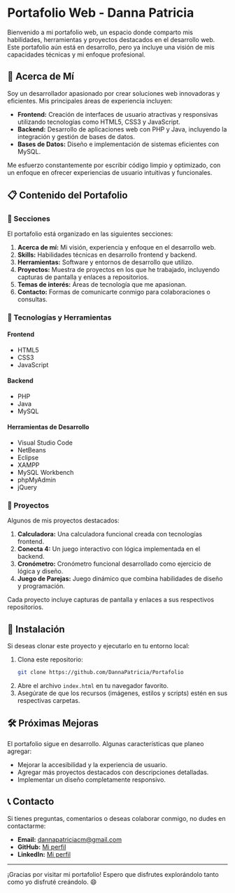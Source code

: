 # Portafolio Web - Danna Patricia

Bienvenido a mi portafolio web, un espacio donde comparto mis habilidades, herramientas y proyectos destacados en el desarrollo web. Este portafolio aún está en desarrollo, pero ya incluye una visión de mis capacidades técnicas y mi enfoque profesional.

## 🌟 Acerca de Mí
Soy un desarrollador apasionado por crear soluciones web innovadoras y eficientes. Mis principales áreas de experiencia incluyen:

- **Frontend:** Creación de interfaces de usuario atractivas y responsivas utilizando tecnologías como HTML5, CSS3 y JavaScript.
- **Backend:** Desarrollo de aplicaciones web con PHP y Java, incluyendo la integración y gestión de bases de datos.
- **Bases de Datos:** Diseño e implementación de sistemas eficientes con MySQL.

Me esfuerzo constantemente por escribir código limpio y optimizado, con un enfoque en ofrecer experiencias de usuario intuitivas y funcionales.

## 📋 Contenido del Portafolio

### 🚀 Secciones
El portafolio está organizado en las siguientes secciones:

1. **Acerca de mí:** Mi visión, experiencia y enfoque en el desarrollo web.
2. **Skills:** Habilidades técnicas en desarrollo frontend y backend.
3. **Herramientas:** Software y entornos de desarrollo que utilizo.
4. **Proyectos:** Muestra de proyectos en los que he trabajado, incluyendo capturas de pantalla y enlaces a repositorios.
5. **Temas de interés:** Áreas de tecnología que me apasionan.
6. **Contacto:** Formas de comunicarte conmigo para colaboraciones o consultas.

### 🔧 Tecnologías y Herramientas

#### **Frontend**
- HTML5
- CSS3
- JavaScript

#### **Backend**
- PHP
- Java
- MySQL

#### **Herramientas de Desarrollo**
- Visual Studio Code
- NetBeans
- Eclipse
- XAMPP
- MySQL Workbench
- phpMyAdmin
- jQuery

### 📂 Proyectos
Algunos de mis proyectos destacados:

1. **Calculadora:** Una calculadora funcional creada con tecnologías frontend.
2. **Conecta 4:** Un juego interactivo con lógica implementada en el backend.
3. **Cronómetro:** Cronómetro funcional desarrollado como ejercicio de lógica y diseño.
4. **Juego de Parejas:** Juego dinámico que combina habilidades de diseño y programación.

Cada proyecto incluye capturas de pantalla y enlaces a sus respectivos repositorios.

## 📌 Instalación
Si deseas clonar este proyecto y ejecutarlo en tu entorno local:

1. Clona este repositorio:
   ```bash
   git clone https://github.com/DannaPatricia/Portafolio
   ```
2. Abre el archivo `index.html` en tu navegador favorito.
3. Asegúrate de que los recursos (imágenes, estilos y scripts) estén en sus respectivas carpetas.

## 🛠️ Próximas Mejoras
El portafolio sigue en desarrollo. Algunas características que planeo agregar:
- Mejorar la accesibilidad y la experiencia de usuario.
- Agregar más proyectos destacados con descripciones detalladas.
- Implementar un diseño completamente responsivo.

## 📞 Contacto
Si tienes preguntas, comentarios o deseas colaborar conmigo, no dudes en contactarme:

- **Email:** dannapatriciacm@gmail.com
- **GitHub:** [Mi perfil](https://github.com/DannaPatricia)
- **LinkedIn:** [Mi perfil](https://www.linkedin.com/in/dannapatricia)

---

¡Gracias por visitar mi portafolio! Espero que disfrutes explorándolo tanto como yo disfruté creándolo. 😄

